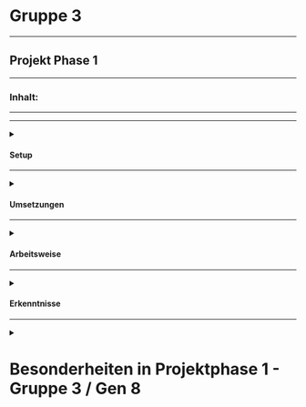 # Gruppe 3
---
## Projekt Phase 1
---

### Inhalt:
---
---

<details close>

<summary>

#### Setup
---
</summary>

<br>

__1. Prämissen im Projekt__

   - es wird nur im VScode programmiert [Link zum Download](https://downloads.fida.de/data-science/02-C2C/ "PW: fida")

   - die Umsetzung wird in [GITHUB](https://github.com/KaiMi92/PW_1_Grp3 "hier kommst du zum GIT der Gruppe3") der Gruppe3 abgelegt

   - es wird mit SSH-Zugriff auf dem RasberryPi vom VSCode programmiert und getestet

   - geteste Stände werden in das GitHub hoch geladen

   - es arbeitet immer nur eine Person an einer Datei 

__2. Wichtige Befehele für die Arbeit mit VSCode und SSH Zugriff__

   - ssh pi@"IP-Addresse meist 192...." wird genutzt um den SSH-Tunnel mit VSCode das Fahrzeug zu verbinden 

   - git config --global user.name "NAME" wird benötigt damit das GIT mit dem VSCode sich richtig verbinden kann und bei Änderungen wird dieser Name angezogen

   - git config --global user.email "Mail für GIT-Account" wird benötigt damit das GIT mit dem VSCode sich richtig verbinden kann hier wird auf den Accountnamen verwiesen damit die Authentifizierung mit PW und Autorisierung über berechtigen des Main abgeglichen werden kann

   - git Graph als wichtiges PlugIn in VSCode installieren, um Änderungen im GIT nachzuvollziehen

   - git Blame als wichtiges PlugIn in VSCode um zu sehen wer die letzten Änderungen durchgeführt hat

__3. Wir organisieren uns über das Teams-Kanban__

- Link zum [TeamsKanban](https://teams.microsoft.com/l/channel/19%3AR2OxSjsLTG9wIejrneUWpBNBbmG9E2e_ixA5MWbNAPI1%40thread.tacv2/Projektphase1?groupId=53ca0eee-511b-444e-a137-5bb7c44cd11c "hier gehts zum TeamsKanal")

- täglicher Teamsaustausch mit [TeamsCall Link](https://teams.microsoft.com/l/meetup-join/19%3ameeting_MDA3OTYxNGItMWUwNy00NmQ4LTg1Y2QtM2IyZjg4NDA1ZTlk%40thread.v2/0?context=%7b%22Tid%22%3a%222882be50-2012-4d88-ac86-544124e120c8%22%2c%22Oid%22%3a%22b7920877-af64-4cf2-a78f-b53a06804c87%22%7d)

---

</details>

<details close>

<summary>

#### Umsetzungen 
---
</summary>
<br>

![Schemenhafte Darstellung der Umsetzung](https://i.ibb.co/XCQnPKc/Folie1.jpg)


|Anforderung | Link |
|------------|:----:|
|Fahrmodus1  |[Video1](https://volkswagengroup.sharepoint.com/:v:/r/sites/C2C_Gruppe3/Shared%20Documents/Projektphase1/Videos/20250108_Fahrmodus1.mp4?csf=1&web=1&e=MLjlMT)|
|Fahrmodus2  |[Video2](https://volkswagengroup.sharepoint.com/:v:/r/sites/C2C_Gruppe3/Shared%20Documents/Projektphase1/Videos/20250108_Fahrmodus2.mp4?csf=1&web=1&e=4FvyUe)|
|Fahrmodus3  |[Video3](https://volkswagengroup.sharepoint.com/:v:/r/sites/C2C_Gruppe3/Shared%20Documents/Projektphase1/Videos/20250110_Fahrmodus3.mp4?csf=1&web=1&e=sfGf63)|
|Fahrmodus4  |[Video4](https://volkswagengroup.sharepoint.com/:v:/r/sites/C2C_Gruppe3/Shared%20Documents/Projektphase1/Videos/20250110_Fahrmodus4_Sebastian.mp4?csf=1&web=1&e=UEeFVN)|
|Fahrmodus6  |[Video6](https://volkswagengroup.sharepoint.com/:v:/r/sites/C2C_Gruppe3/Shared%20Documents/Projektphase1/Videos/20250116_Fahrmodus6.mp4?csf=1&web=1&e=lfPfzi)|

---

</details>


<details close>

<summary>

#### Arbeitsweise 
---
</summary>
<br>

![Zusammenarbeit](https://i.ibb.co/YWrkd9F/Zusammenarbeit-Gruppe3.png)

---

</details>

<details close>

<summary>

#### Erkenntnisse
--- 
</summary>
<br>

__1. Stabile Heligkeitsverhältnisse könnten durch eine dauerhafte und konstante Beleuchtung erreicht werden. Hier einmal eine Lösungsvorschläg like Macgyver ;)__

![Bildbeschreibung](https://i.ibb.co/QHp36Px/Licht-auf-Fahrzeug.jpg)

![Bildbeschreibung](https://img-9gag-fun.9cache.com/photo/anjxO30_460s.jpg)

__2. Strecken mit dunklen Strichen beispielsweise Fliesen führen zu Problemen da die Fugen als dunkle Fahrbahn erkannt werden__

![Bildbeschreibung](https://i.ibb.co/Pr2Rfcx/Fliesenfahrstrecke-Frank.jpg)

[Fahrmodi6 auf Fliesen](https://volkswagengroup.sharepoint.com/:v:/r/sites/C2C_Gruppe3/Shared%20Documents/Projektphase1/Videos/20250116_Fahrmodus6_Fliesen_geht_nicht.mp4?csf=1&web=1&e=uv3Nol)

---

</details>

<details close>

<summary>
<h1>Besonderheiten in Projektphase 1 - Gruppe 3 / Gen 8</h1>

</summary>
<br>

<h2>Allgemeines</h2>

* Heterogenes Team mit unterschiedlichen Programmierskills
* daher an den ersten Tagen eher gemeinsames Programmieren
* unterschiedliche Sicht des Zusammenarbeitsmodells wurde geklärt
* gemeinsames Programmieren vor Ort ist geplant

<h2>Hardware</h2>

* tolle Hardware zum Lernen, wenn sie denn funktioniert
* 2tes Paar Akku wäre toll
* manchmal schlechte Unterscheidung des IR-Sensors zwischen Linie und Hintergrund

<h2>Besonderheiten bei Umsetzung von Mode 6</h2>

* Automatische Sensorkalibrierung zu Beginn
* Berechnung des Lenkwinkels über stetige Funktion
* manchmal schlechte Unterscheidung des IR-Sensors zwischen Linie und Hintergrund

</details>